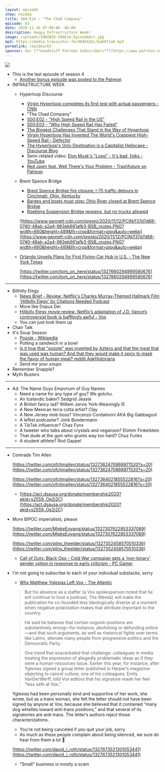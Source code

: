 ```yaml
---
layout: episode
show: noidea
title: S04:E14 – "The Chad Company"
episode: 63
date: 2020-11-16 07:00:00 -05:00
description: Happy Infrastructure Week!
image: /uploads/IHNIWID-S04E14-EpisodeArt.jpg
mp3: https://media.transistor.fm/48d81d2c/bab971a8.mp3
permalink: /noidea/63
sponsor: Our [**Goodstuff Patreon Subscribers**](https://www.patreon.com/goodstuff "Goodstuff on Patreon") and listeners just like you! Support your favorite podcasts directly to get access to the discord and more.
---
```


![](/uploads/IHNIWID-S04E14-EpisodeArt.jpg)

- This is the last episode of season 4
    - [Another bonus episode was posted to the Patreon](https://www.patreon.com/posts/ihniwid-s00e08-43748855)
- INFRASTRUCTURE WEEK
    - Hyperloop Discourse
        - [Virgin Hyperloop completes its first test with actual passengers - CNN](https://www.cnn.com/2020/11/08/tech/virgin-hyperloop-passengers/index.html)
        - "The Chad Company"
        - [S00:E02 - "High Speed Rail in the US"](https://goodstuff.fm/noidea/45)
        - [S00:E03 - "Why High Speed Rail Has Failed"](https://goodstuff.fm/noidea/46)
        - [The Biggest Challenges That Stand in the Way of Hyperloop](https://interestingengineering.com/biggest-challenges-stand-in-the-way-of-hyperloop)
        - [Virgin Hyperloop Has Invented The World's Crappiest High-Speed Rail - Defector](https://defector.com/virgin-hyperloop-has-invented-the-worlds-crappiest-high-speed-rail/)
        - [The Hyperloop's Only Destination is a Capitalist Hellscape - Discourse Blog](https://discourseblog.com/hyperloop-test-virgin-scam/)
        - Semi-related video: [Elon Musk's "Loop" - It's bad, folks - YouTube](https://www.youtube.com/watch?v=4dn6ZVpJLxs)
        - [Red Jawn feat. Well There's Your Problem - Trashfuture on Patreon](https://www.patreon.com/posts/43756637)
    - Brent Spence Bridge
        - [Brent Spence Bridge fire closure: I-75 traffic detours in Cincinnati, Ohio, Kentucky](https://www.cincinnati.com/story/news/2020/11/13/brent-spence-bridge-roebling-closed-75-detours-cincinnati-ohio-kentucky/6276166002/)
        - [Barges and boats must stop: Ohio River closed at Brent Spence Bridge](https://www.cincinnati.com/story/news/2020/11/13/barges-and-boats-must-stop-ohio-river-closed-brent-spence-bridge/6288886002/)
        - [Roebling Suspension Bridge reopens, but no trucks allowed](https://www.fox19.com/2020/11/13/roebling-suspension-bridge-set-be-open-friday-by-rush-hour/)

        ![https://www.gannett-cdn.com/presto/2020/11/12/PCIN/f37d7d68-0740-48ab-a2a4-983eb661afb3-BSB_routes.PNG?width=660&height=489&fit=crop&format=pjpg&auto=webp](https://www.gannett-cdn.com/presto/2020/11/12/PCIN/f37d7d68-0740-48ab-a2a4-983eb661afb3-BSB_routes.PNG?width=660&height=489&fit=crop&format=pjpg&auto=webp)

    - [Orlando Unveils Plans for First Flying-Car Hub in U.S. - The New York Times](https://www.nytimes.com/2020/11/11/business/flying-car-vertiport.html)

        [https://twitter.com/tom_on_here/status/1327660294999580676](https://twitter.com/tom_on_here/status/1327660294999580676)

---

- Billhilly Elegy
    - [News Brief - Review: Netflix's Charles Murray-Themed Hallmark Film 'Hillbilly Elegy' by Citations Needed Podcast](https://soundcloud.com/citationsneeded/news-brief-aei-and-netflixs-charles-murray-themed-hallmark-film-hillbilly-elegy)
    - More like Dopus Dei
    - [Hillbilly Elegy movie review: Netflix’s adaptation of J.D. Vance’s controversial book is bafflingly awful - Vox](https://www.vox.com/culture/21547861/hillbilly-elegy-review-netflix)
    - You can just look them up
- Chair Talk
- It's Soup Season
    - [Pozole - Wikipedia](https://en.wikipedia.org/wiki/Pozole)
    - Putting a sandwich in a bowl
    - [Is it true that "pozole" was invented by Aztecs and that the meat that was used was human? And that they would make it spicy to mask the flavor of human meat? reddit AskHistorians](https://www.reddit.com/r/AskHistorians/comments/5i8erd/is_it_true_that_pozole_was_invented_by_aztecs_and/)
    - Send me your soups
- Remember Snapple?
- Myth Busters

---

- Ad: The Name Guys Emporium of Guy Names
    - Need a name for any type of guy? We gotchu.
    - An Icelandic baker? Sedgrid Jēaste
    - A British fancy lad? Willem Jarvis York-Weavingly III
    - A New Mexican terra cotta artist? Clay
    - A New Jersey mob boss? Vincenzo Cordalionni AKA Big Gabbagool
    - A leftist podcaster? Jonk Bundermann
    - A TikTok influencer? Chaz Fynx
    - A tweeter who talks about crystals and veganism?  Elohim Finkelstein
    - That dude at the gym who grunts way too hard? Chuz Funks
    - A student athlete? Rod Gappel

---

- Comrade Tim Allen

    [https://twitter.com/ofctimallen/status/1327362470868971520?s=20](https://twitter.com/ofctimallen/status/1327362470868971520?s=20)

    [https://twitter.com/ofctimallen/status/1327364021855522816?s=20](https://twitter.com/ofctimallen/status/1327364021855522816?s=20)

    - [https://act.dsausa.org/donate/membership2020?akid=s2559..Oe2j2C](https://act.dsausa.org/donate/membership2020?akid=s2559..Oe2j2C)
- More BIPOC imperialists, please

    [https://twitter.com/MiekeEoyang/status/1327307622853337089](https://twitter.com/MiekeEoyang/status/1327307622853337089)

    [https://twitter.com/pliny_theelder/status/1327352458570510336](https://twitter.com/pliny_theelder/status/1327352458570510336)

    - [Call of Duty: Black Ops - Cold War campaign gets a 'non-binary' gender option in response to early criticism - PC Gamer](https://www.pcgamer.com/call-of-duty-black-ops-cold-war-non-binary/)
- I'm not going to subscribe to each of your individual substacks, sorry
    - [Why Matthew Yglesias Left Vox - The Atlantic](https://www.theatlantic.com/ideas/archive/2020/11/substack-and-medias-groupthink-problem/617102/)

    > But his absence as a staffer (a Vox spokesperson noted that he will continue to host a podcast, The Weeds) will make the publication he co-founded less ideologically diverse at a moment when negative polarization makes that attribute important to the country.

    > He said he believes that certain voguish positions are substantively wrong—for instance, abolishing or defunding police—and that such arguments, as well as rhetorical fights over terms like Latinx, alienate many people from progressive politics and the Democratic Party.

    > One trend that exacerbated that challenge: colleagues in media treating the expression of allegedly problematic ideas as if they were a human-resources issue. Earlier this year, for instance, after Yglesias signed a group letter published in Harper’s magazine objecting to cancel culture, one of his colleagues, Emily VanDerWerff, told Vox editors that his signature made her feel “less safe at Vox.”

    Yglesias had been personally kind and supportive of her work, she wrote, but as a trans woman, she felt the letter should not have been signed by anyone at Vox, because she believed that it contained “many dog whistles toward anti-trans positions,” and that several of its signatories are anti-trans. The letter’s authors reject those characterizations.

    - You're not being canceled if *you* quit your job, sorry
    - As much as these people complain about being silenced, we sure do hear from them a lot 🤔

    [https://twitter.com/david_j_roth/status/1327673521301053441](https://twitter.com/david_j_roth/status/1327673521301053441)

    - "Small" business is mostly a scam